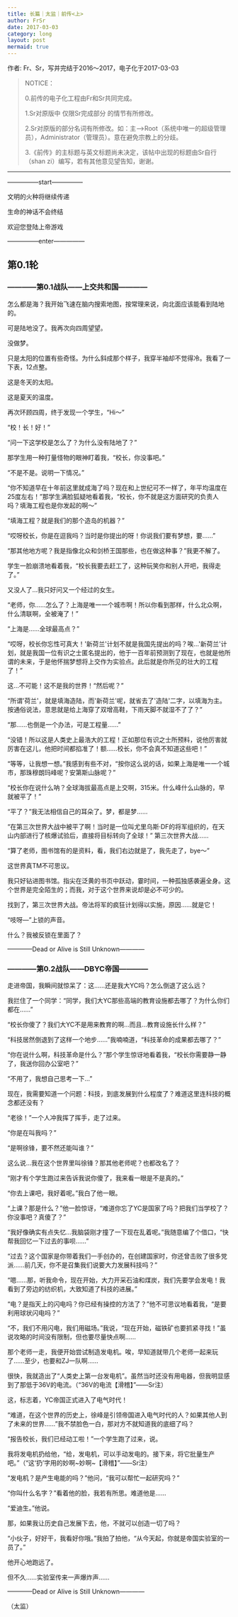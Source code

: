 ```yaml
---
title: 长篇｜太监｜前传<上>
author: FrSr
date: 2017-03-03
category: long
layout: post
mermaid: true
---
```


作者: Fr、Sr，写并完结于2016～2017，电子化于2017-03-03

>NOTICE：
>
>0.前传的电子化工程由Fr和Sr共同完成。
>
>1.Sr对原版中 仅限Sr完成部分 的情节有所修改。
>
>2.Sr对原版的部分名词有所修改。如：主—>Root（系统中唯一的超级管理员），Administrator（管理员）。意在避免宗教上的分歧。
>
>3.《前传》的主标题与英文标题尚未决定，该帖中出现的标题由Sr自行（shan zi）编写，若有其他意见望告知，谢谢。

---

—————start—————

文明的火种将继续传递

生命的神话不会终结

欢迎您登陆上帝游戏

—————enter—————

##  第0.1轮

### ————第0.1战队——上交共和国————

怎么都是海？我开始飞速在脑内搜索地图，按常理来说，向北面应该能看到陆地的。

可是陆地没了。我再次向四周望望。

没做梦。

只是太阳的位置有些奇怪。为什么斜成那个样子，我穿半袖却不觉得冷。我看了一下表，12点整。

这是冬天的太阳。

这是夏天的温度。

再次环顾四周，终于发现一个学生，“Hi～”

“校！长！好！”

“问一下这学校是怎么了？为什么没有陆地了？”

那学生用一种打量怪物的眼神盯着我，“校长，你没事吧。”

“不是不是。说明一下情况。”

“你不知道早在十年前这里就成海了吗？现在和上世纪可不一样了，年平均温度在25度左右！”那学生满脸狐疑地看着我，“校长，你不就是这方面研究的负责人吗？填海工程也是你发起的啊～”

“填海工程？就是我们的那个造岛的机器？”

“哎呀校长，你是在逗我吗？当时是你提出的呀！你说我们要有梦想，要……”

“那其他地方呢？我是指像北众和剑桥王国那些，也在做这种事？”我更不解了。

学生一脸崩溃地看着我，“校长我要去赶工了，这种玩笑你和别人开吧，我得走了。”

又没人了…我只好问又一个经过的女生。

“老师，你……怎么了？上海是唯一一个城市啊！所以你看到那样，什么北众啊，什么清联啊，全被淹了！”

“上海是……全球最高点？”

“哎呀，校长你忘性可真大！'新荷兰'计划不就是我国先提出的吗？唉…'新荷兰'计划，就是我国一位有识之士匿名提出的，他于一百年前预测到了现在，也就是他所谓的未来，于是他怀揣梦想将上交作为实验点。此后就是你所见的壮大的工程了！”

这…不可能！这不是我的世界！“然后呢？”

“所谓'荷兰'，就是填海造陆，而'新荷兰'呢，就省去了'造陆'二字，以填海为主。按通俗说法，意思就是给上海穿了双增高鞋，下雨天脚不就湿不了了？”

“那……也倒是一个办法，可是工程量……”

“没错！所以这是人类史上最浩大的工程！正如那位有识之士所预料，说他厉害就厉害在这儿，他把时间都掐准了！额……校长，你不会真不知道这些吧！”

“等等，让我想一想。”我感到有些不对，“按你这么说的话，如果上海是唯一一个城市，那珠穆朗玛峰呢？安第斯山脉呢？”

“校长你在说什么呐？全球海拔最高点是上交啊，315米。什么峰什么山脉的，早就被平了！”

“平了？”我无法相信自己的耳朵了。梦，都是梦……

“在第三次世界大战中被平了啊！当时是一位叫尤里乌斯·DF的将军组织的，在天山内部进行了核爆试验后，直接将目标转向了全球！”
第三次世界大战……

“算了老师，图书馆有的是资料，看，我们右边就是了，我先走了，bye～”

这世界真TM不可思议。

我只好钻进图书馆。指尖在泛黄的书页中跃动，霎时间，一种孤独感袭遍全身。这个世界是完全陌生的；而我，对于这个世界来说却是必不可少的。

找到了，第三次世界大战。帝法将军的疯狂计划得以实施，原因……就是它！

“吱呀—”上锁的声音。

什么？我被反锁在里面了？

————Dead or Alive is Still Unknown————


### ————第0.2战队——DBYC帝国————

走进帝国，我瞬间就惊呆了：这……还是我大YC吗？怎么倒退了这么远？

我拦住了一个同学：“同学，我们大YC那些高端的教育设施都去哪了？为什么你们都在……”

“校长你傻了？我们大YC不是用来教育的啊…而且…教育设施长什么样？”

“科技居然倒退到了这样一个地步……”我喃喃道，“科技革命的成果都去哪了？”

“你在说什么啊，科技革命是什么？”那个学生惊讶地看着我，“校长你需要静一静了，我送你回办公室吧？”

“不用了，我想自己思考一下…”

现在，我需要知道一个问题：科技，到底发展到什么程度了？难道这里连科技的概念都还没有？

“老徐！”一个人冲我挥了挥手，走了过来。

“你是在叫我吗？”

“是啊徐锋，要不然还能叫谁？”

这么说…我在这个世界里叫徐锋？那其他老师呢？也都改名了？

“刚才有个学生跑过来告诉我说你傻了，我来看一眼是不是真的。”

“你去上课吧，我好着呢。”我白了他一眼。

“上课？那是什么？”他一脸惊讶，“难道你忘了YC是国家了吗？把我们当学校了？你没事吧？真傻了？”

“我好像确实有点失忆…我脑袋刚才撞了一下现在乱着呢。”我随意编了个借口，“快帮我回忆一下过去的事呗……”

“过去？这个国家是你带着我们一手创办的，在创建国家时，你还曾击败了很多党派……前几天，你不是召集我们说要大力发展科技吗？”

“嗯……那，听我命令，现在开始，大力开采石油和煤炭，我们先要学会发电！我看到了旁边的纺织机，大致知道了科技的进展。”

“电？是指天上的闪电吗？你已经有操控的方法了？”他不可思议地看着我，“是要利用球状闪电吗？”

“不，我们不用闪电，我们用磁场。”我说，“现在开始，磁铁矿也要抓紧寻找！”虽说攻略的时间没有限制，但也要尽量快点啊……

那个老师一走，我便开始尝试制造发电机。唉，早知道就带几个老师一起来玩了……至少，也要和ZJ一队啊……

很快，我就造出了“人类史上第一台发电机”。虽然当时还没有用电器，但我明显感到了那低于36V的电流。（“36V的电流【滑稽】”——Sr注）

这，标志着，YC帝国正式进入了电气时代！

“难道，在这个世界的历史上，徐峰是引领帝国进入电气时代的人？如果其他人到了未来的世界……”我不禁脸色一白，那对方不就知道我的底细了吗？

“报告校长，我们已经动工啦！”一个学生跑了过来，说。

我将发电机扔给他，“给，发电机，可以手动发电的。接下来，将它批量生产吧。”（“这‘扔’字用的妙啊~妙啊~【滑稽】”——Sr注）

“发电机？是产生电能的吗？”他问，“我可以帮忙一起研究吗？”

“你叫什么名字？”看着他的脸，我若有所思。难道他是……

“爱迪生。”他说。

那，如果我让历史自己发展下去，他，不就可以创造一切了吗？

“小伙子，好好干，我看好你哦。”我拍了拍他，“从今天起，你就是帝国实验室的一员了。”

他开心地跑远了。

但不久……实验室传来一声爆炸声……

————Dead or Alive is Still Unknown————


（太监）